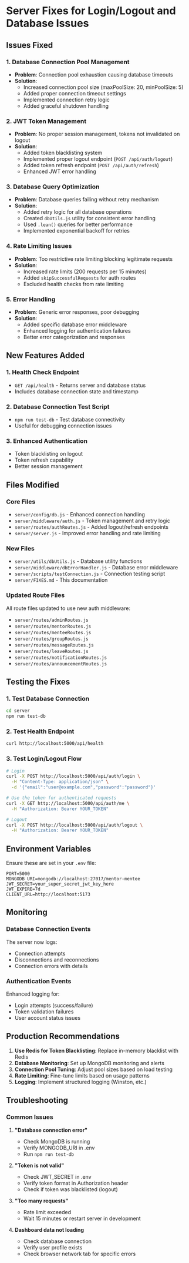 # Server Fixes for Login/Logout and Database Issues

## Issues Fixed

### 1. Database Connection Pool Management
- **Problem**: Connection pool exhaustion causing database timeouts
- **Solution**: 
  - Increased connection pool size (maxPoolSize: 20, minPoolSize: 5)
  - Added proper connection timeout settings
  - Implemented connection retry logic
  - Added graceful shutdown handling

### 2. JWT Token Management
- **Problem**: No proper session management, tokens not invalidated on logout
- **Solution**:
  - Added token blacklisting system
  - Implemented proper logout endpoint (`POST /api/auth/logout`)
  - Added token refresh endpoint (`POST /api/auth/refresh`)
  - Enhanced JWT error handling

### 3. Database Query Optimization
- **Problem**: Database queries failing without retry mechanism
- **Solution**:
  - Added retry logic for all database operations
  - Created `dbUtils.js` utility for consistent error handling
  - Used `.lean()` queries for better performance
  - Implemented exponential backoff for retries

### 4. Rate Limiting Issues
- **Problem**: Too restrictive rate limiting blocking legitimate requests
- **Solution**:
  - Increased rate limits (200 requests per 15 minutes)
  - Added `skipSuccessfulRequests` for auth routes
  - Excluded health checks from rate limiting

### 5. Error Handling
- **Problem**: Generic error responses, poor debugging
- **Solution**:
  - Added specific database error middleware
  - Enhanced logging for authentication failures
  - Better error categorization and responses

## New Features Added

### 1. Health Check Endpoint
- `GET /api/health` - Returns server and database status
- Includes database connection state and timestamp

### 2. Database Connection Test Script
- `npm run test-db` - Test database connectivity
- Useful for debugging connection issues

### 3. Enhanced Authentication
- Token blacklisting on logout
- Token refresh capability
- Better session management

## Files Modified

### Core Files
- `server/config/db.js` - Enhanced connection handling
- `server/middleware/auth.js` - Token management and retry logic
- `server/routes/authRoutes.js` - Added logout/refresh endpoints
- `server/server.js` - Improved error handling and rate limiting

### New Files
- `server/utils/dbUtils.js` - Database utility functions
- `server/middleware/dbErrorHandler.js` - Database error middleware
- `server/scripts/testConnection.js` - Connection testing script
- `server/FIXES.md` - This documentation

### Updated Route Files
All route files updated to use new auth middleware:
- `server/routes/adminRoutes.js`
- `server/routes/mentorRoutes.js`
- `server/routes/menteeRoutes.js`
- `server/routes/groupRoutes.js`
- `server/routes/messageRoutes.js`
- `server/routes/leaveRoutes.js`
- `server/routes/notificationRoutes.js`
- `server/routes/announcementRoutes.js`

## Testing the Fixes

### 1. Test Database Connection
```bash
cd server
npm run test-db
```

### 2. Test Health Endpoint
```bash
curl http://localhost:5000/api/health
```

### 3. Test Login/Logout Flow
```bash
# Login
curl -X POST http://localhost:5000/api/auth/login \
  -H "Content-Type: application/json" \
  -d '{"email":"user@example.com","password":"password"}'

# Use the token for authenticated requests
curl -X GET http://localhost:5000/api/auth/me \
  -H "Authorization: Bearer YOUR_TOKEN"

# Logout
curl -X POST http://localhost:5000/api/auth/logout \
  -H "Authorization: Bearer YOUR_TOKEN"
```

## Environment Variables

Ensure these are set in your `.env` file:
```env
PORT=5000
MONGODB_URI=mongodb://localhost:27017/mentor-mentee
JWT_SECRET=your_super_secret_jwt_key_here
JWT_EXPIRE=7d
CLIENT_URL=http://localhost:5173
```

## Monitoring

### Database Connection Events
The server now logs:
- Connection attempts
- Disconnections and reconnections
- Connection errors with details

### Authentication Events
Enhanced logging for:
- Login attempts (success/failure)
- Token validation failures
- User account status issues

## Production Recommendations

1. **Use Redis for Token Blacklisting**: Replace in-memory blacklist with Redis
2. **Database Monitoring**: Set up MongoDB monitoring and alerts
3. **Connection Pool Tuning**: Adjust pool sizes based on load testing
4. **Rate Limiting**: Fine-tune limits based on usage patterns
5. **Logging**: Implement structured logging (Winston, etc.)

## Troubleshooting

### Common Issues

1. **"Database connection error"**
   - Check MongoDB is running
   - Verify MONGODB_URI in .env
   - Run `npm run test-db`

2. **"Token is not valid"**
   - Check JWT_SECRET in .env
   - Verify token format in Authorization header
   - Check if token was blacklisted (logout)

3. **"Too many requests"**
   - Rate limit exceeded
   - Wait 15 minutes or restart server in development

4. **Dashboard data not loading**
   - Check database connection
   - Verify user profile exists
   - Check browser network tab for specific errors